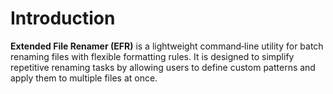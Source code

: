 # Introduction

**Extended File Renamer (EFR)** is a lightweight command‑line utility for batch renaming files with flexible formatting rules. It is designed to simplify repetitive renaming tasks by allowing users to define custom patterns and apply them to multiple files at once.
